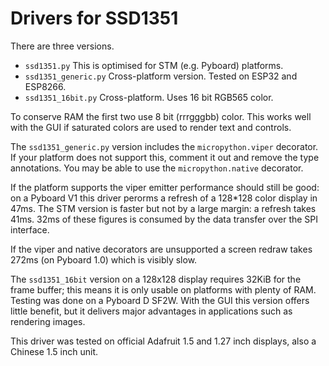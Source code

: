 # Drivers for SSD1351

There are three versions.
 * `ssd1351.py` This is optimised for STM (e.g. Pyboard) platforms.
 * `ssd1351_generic.py` Cross-platform version. Tested on ESP32 and ESP8266.
 * `ssd1351_16bit.py` Cross-platform. Uses 16 bit RGB565 color.

To conserve RAM the first two use 8 bit (rrrgggbb) color. This works well with
the GUI if saturated colors are used to render text and controls.

The `ssd1351_generic.py` version includes the `micropython.viper` decorator. If
your platform does not support this, comment it out and remove the type
annotations. You may be able to use the `micropython.native` decorator.

If the platform supports the viper emitter performance should still be good: on
a Pyboard V1 this driver perorms a refresh of a 128*128 color display in 47ms.
The STM version is faster but not by a large margin: a refresh takes 41ms. 32ms
of these figures is consumed by the data transfer over the SPI interface.

If the viper and native decorators are unsupported a screen redraw takes 272ms
(on Pyboard 1.0) which is visibly slow.

The `ssd1351_16bit` version on a 128x128 display requires 32KiB for the frame
buffer; this means it is only usable on platforms with plenty of RAM. Testing
was done on a Pyboard D SF2W. With the GUI this version offers little benefit,
but it delivers major advantages in applications such as rendering images.

This driver was tested on official Adafruit 1.5 and 1.27 inch displays, also a
Chinese 1.5 inch unit.
